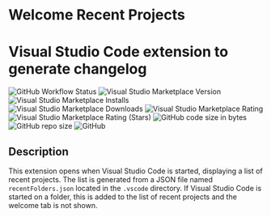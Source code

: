 # Welcome Recent Projects

# Visual Studio Code extension to generate changelog

![GitHub Workflow Status](https://img.shields.io/github/workflow/status/lstasi/welcome-recent-project-ext/build)
![Visual Studio Marketplace Version](https://img.shields.io/visual-studio-marketplace/v/LeandroStasi.welcome-recent-projects)
![Visual Studio Marketplace Installs](https://img.shields.io/visual-studio-marketplace/i/LeandroStasi.welcome-recent-projects)
![Visual Studio Marketplace Downloads](https://img.shields.io/visual-studio-marketplace/d/LeandroStasi.welcome-recent-projects)
![Visual Studio Marketplace Rating](https://img.shields.io/visual-studio-marketplace/r/LeandroStasi.welcome-recent-projects)
![Visual Studio Marketplace Rating (Stars)](https://img.shields.io/visual-studio-marketplace/stars/LeandroStasi.welcome-recent-projects)
![GitHub code size in bytes](https://img.shields.io/github/languages/code-size/lstasi/welcome-recent-project-ext)
![GitHub repo size](https://img.shields.io/github/repo-size/lstasi/welcome-recent-project-ext)
![GitHub](https://img.shields.io/github/license/lstasi/welcome-recent-project-ext)

## Description

This extension opens when Visual Studio Code is started, displaying a list of recent projects. The list is generated from a JSON file named `recentFolders.json` located in the `.vscode` directory.
If Visual Studio Code is started on a folder, this is added to the list of recent projects and the welcome tab is not shown.

